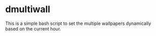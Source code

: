 # dmultiwall
This is a simple bash script to set the multiple wallpapers dynamically based on the current hour.
